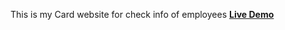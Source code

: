 This is my Card website for check info of employees
[**Live Demo**](https://shubham28052001.github.io/profilecards/)
